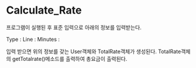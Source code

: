# Calculate_Rate
프로그램이 실행된 후 표준 입력으로 아래의 정보를 입력받는다.

Type : 
Line : 
Minutes : 


입력 받으면 위의 정보를 갖는 User객체와 TotalRate객체가 생성된다.
TotalRate객체의 getTotalrate()메소드를 출력하여 총요금이 출력된다.
